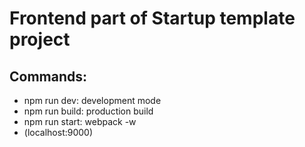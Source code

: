# Frontend part of Startup template project

## Commands:
- npm run dev: development mode
- npm run build: production build
- npm run start: webpack -w
- (localhost:9000)
